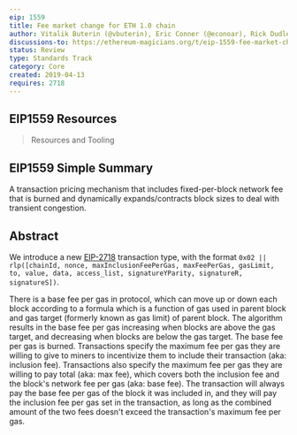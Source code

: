 ```yaml
---
eip: 1559
title: Fee market change for ETH 1.0 chain
author: Vitalik Buterin (@vbuterin), Eric Conner (@econoar), Rick Dudley (@AFDudley), Matthew Slipper (@mslipper), Ian Norden (@i-norden), Abdelhamid Bakhta (@abdelhamidbakhta)
discussions-to: https://ethereum-magicians.org/t/eip-1559-fee-market-change-for-eth-1-0-chain/2783
status: Review
type: Standards Track
category: Core
created: 2019-04-13
requires: 2718
---
```


## EIP1559 Resources

> Resources and Tooling

## EIP1559 Simple Summary
A transaction pricing mechanism that includes fixed-per-block network
fee that is burned and dynamically expands/contracts block sizes to deal
with transient congestion.

## Abstract
We introduce a new [EIP-2718](https://raw.githubusercontent.com/ethereum/EIPs/master/EIPS/eip-2718.md) transaction type, with the
format `0x02 || rlp([chainId, nonce, maxInclusionFeePerGas,
maxFeePerGas, gasLimit, to, value, data, access_list, signatureYParity,
signatureR, signatureS])`.

There is a base fee per gas in protocol, which can move up or down each
block according to a formula which is a function of gas used in parent
block and gas target (formerly known as gas limit) of parent block.
The algorithm results in the base fee per gas increasing when blocks are
above the gas target, and decreasing when blocks are below the gas
target.
The base fee per gas is burned.
Transactions specify the maximum fee per gas they are willing to give to
miners to incentivize them to include their transaction (aka: inclusion
fee).
Transactions also specify the maximum fee per gas they are willing to
pay total (aka: max fee), which covers both the inclusion fee and the
block's network fee per gas (aka: base fee).
The transaction will always pay the base fee per gas of the block it was
included in, and they will pay the inclusion fee per gas set in the
transaction, as long as the combined amount of the two fees doesn't
exceed the transaction's maximum fee per gas.
